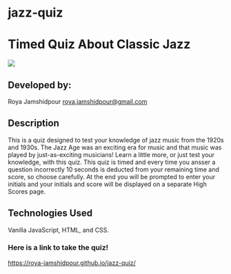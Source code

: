 # jazz-quiz

# Timed Quiz About Classic Jazz

<img src="https://res.cloudinary.com/dcm18vy74/image/upload/v1653677261/Homework-3-quiz/Screen_Shot_2022-05-27_at_1.46.35_PM_knh0uh.png">

## Developed by:
Roya Jamshidpour
roya.jamshidpour@gmail.com

## Description
This is a quiz designed to test your knowledge of jazz music from the 1920s and 1930s. The Jazz Age was an exciting era for music and that music was played by just-as-exciting musicians! Learn a little more, or just test your knowledge, with this quiz. This quiz is timed and every time you ansser a question incorrectly 10 seconds is deducted from your remaining time and score, so choose carefully. At the end you will be prompted to enter your initials and your initials and score will be displayed on a separate High Scores page.

## Technologies Used 
Vanilla JavaScript, HTML, and CSS.


### Here is a link to take the quiz!
<a href="https://roya-jamshidpour.github.io/jazz-quiz/">https://roya-jamshidpour.github.io/jazz-quiz/

